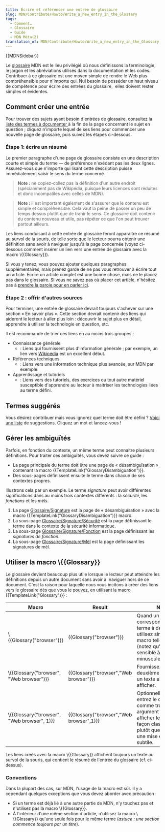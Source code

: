 ```yaml
---
title: Écrire et référencer une entrée de glossaire
slug: MDN/Contribute/Howto/Write_a_new_entry_in_the_Glossary
tags:
  - Comment…
  - Glossaire
  - Guide
  - MDN Méta(2)
translation_of: MDN/Contribute/Howto/Write_a_new_entry_in_the_Glossary
---
```

{{MDNSidebar}}

Le [glossaire](/fr/docs/Glossary) MDN est le lieu privilégié où nous définissons la terminologie, le jargon et les abréviations utilisés dans la documentation et les codes.  Contribuer à ce glossaire est une moyen simple de rendre le Web plus compréhensible pour n'importe qui. Nul besoin de posséder un haut niveau de compétence pour écrire des entrées du glossaire,  elles doivent rester simples et évidentes.

## Comment créer une entrée

Pour trouver des sujets ayant besoin d'entrées de glossaire, consultez la [liste des termes à documenter ](/fr/docs/Glossary#Contribute_to_the_glossary)à la fin de la page concernant le sujet en question ; cliquez n'importe lequel de ses liens pour commencer une nouvelle page de glossaire, puis suivez les étapes ci-dessous.

### Étape 1: écrire un résumé

Le premier paragraphe d'une page de glossaire consiste en une description courte et simple du terme — de préférence n'exédant pas les deux lignes. Assurez-vous que n'importe qui lisant cette description puisse immédiatement saisir le sens du terme concerné.

> **Note :** ne copiez-collez pas la définition d'un autre endroit (spécialement pas de Wikipédia, puisque leurs licences sont réduites et donc incompatiles avec celles de MDN).

> **Note :** il est important également de s'assurer que le contenu est simple et compréhensible. Cela vaut la peine de passer un peu de temps dessus plutôt que de trahir le sens. Ce glossaire doit contenir du contenu nouveau et utile, pas répéter ce que l'on peut trouver partout ailleurs.

Les liens conduisant à cette entrée de glossaire feront apparaitre ce résumé au survol de la souris, de telle sorte que le lecteur pourra obtenir une définition sans avoir à naviguer jusqu'à la page concernée (voyez ci-dessous comment insérer un lien vers une entrée de glossaire avec la macro \\{{Glossary}}).

Si vous y tenez, vous pouvez ajouter quelques paragraphes supplémentaires, mais prenez garde de ne pas vous retrouver à écrire tout un article. Écrire un article complet est une bonne chose, mais ne le placez pas dans le glossaire. Si vous ne savez pas où placer cet article, n'hésitez pas à [prendre la parole pour en parler ici](/fr/docs/MDN/Community#Join_our_mailing_lists).

### Étape 2 : offrir d'autres sources

Pour terminer, une entrée de glossaire devrait toujours s'achever sur une section « En savoir plus ». Cette section devrait contenir des liens qui aideront le lecteur à aller plus loin : découvrir le sujet plus en détail, apprendre à utiliser la technologie en question, etc.

Il est recommandé de trier ces liens en au moins trois groupes :

- Connaissance générale
  - : Liens qui fournissent plus d'information générale ; par exemple, un lien vers [Wikipédia](http://fr.wikipedia.org/) est un excellent début.
- Références techniques
  - : Liens vers une information technique plus avancée, sur MDN par exemple.
- Apprentissage et tutoriels
  - : Liens vers des tutoriels, des exercices ou tout autre matériel susceptible d'apprendre au lecteur à maitriser les technologies liées au terme défini.

## Termes suggérés

Vous désirez contribuer mais vous ignorez quel terme doit être défini ? [Voici une liste](https://developer.mozilla.org/fr/docs/Glossary#Contribute_to_the_glossary) de suggestions. Cliquez un mot et lancez-vous !

## Gérer les ambiguïtés

Parfois, en fonction du contexte, un même terme peut connaitre plusieurs définitions. Pour traiter ces ambiguïtés, vous devez suivre ce guide :

- La page principale du terme doit être une page de « désambiguïsation » contenant la macro {{TemplateLink("GlossaryDisambiguation")}}.
- Des sous-pages définissent ensuite le terme dans chacun de ses contextes propres.

Illustrons cela par un exemple. Le terme _signature_ peut avoir différentes significations dans au moins trois contextes différents : la _sécurité_, les _fonctions_ et les _mèls_.

1.  La page [Glossaire/Signature](/fr/docs/Glossary/Signature) est la page de « désambiguïsation » avec la macro {{TemplateLink("GlossaryDisambiguation")}} macro.
2.  La sous-page [Glossaire/Signature/Sécurité](/fr/docs/Glossary/Signature/Security) est la page définissant le terme dans le contexte de la sécurité informatique.
3.  La sous-page [Glossaire/Signature/Fonction](/fr/docs/Glossary/Signature/Function) est la page définissant les _signatures de fonction_.
4.  La sous-page [Glossaire/Signature/Mèl](/en-US/docs/Glossary/Signature/Email) est la page définissant les signatures de mèl.

## Utiliser la macro \\{{Glossary}}

Le glossaire devient beaucoup plus utile lorsque le lecteur peut atteindre les définitions depuis un autre document sans avoir à  naviguer hors de ce document. C'est la raison pour laquelle nous vous incitons à créer des liens vers le glossaire dès que vous le pouvez, en utilisant la macro {{TemplateLink("Glossary")}} :

| Macro                                                      | Result                                               | Note                                                                                                                                                    |
| ---------------------------------------------------------- | ---------------------------------------------------- | ------------------------------------------------------------------------------------------------------------------------------------------------------- |
| \\{{Glossary("browser")}}                         | {{Glossary("browser")}}                     | Quand un terme correspond à un terme à définir, utilisez simplement la macro telle quelle (notez qu'elle est sensible à la casse — minuscule/majuscule) |
| \\{{Glossary("browser", "Web browser")}}     | {{Glossary("browser","Web browser")}}     | Fournissez en deuxième argument un texte alternatif à afficher.                                                                                         |
| \\{{Glossary("browser", "Web browser", 1)}} | {{Glossary("browser","Web browser",1)}} | Optionnellement, entrez le chiffre` 1` comme troisième argument pour afficher le lien de façon classique plutôt que comme une mise en exergue subtile.  |

Les liens créés avec la macro \\{{Glossary}} affichent toujours un texte au survol de la souris, qui contient le résumé de l'entrée du glossaire (cf. ci-dessus).

### Conventions

Dans la plupart des cas, sur MDN, l'usage de la macro est sûr. Il y a cependant quelques exceptions que vous devez aborder avec précaution :

- Si un terme est déjà lié à une autre partie de MDN, n'y touchez pas et n'utilisez pas la macro \\{{Glossary}}.
- À l'intérieur d'une même section d'article, n'utilisez la macro \\{{Glossary}} qu'une seule fois pour le même terme (_astuce : une section commence toujours par un titre_).
